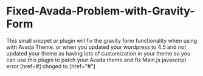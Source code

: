 # Fixed-Avada-Problem-with-Gravity-Form
This small snippet or plugin will fix the gravity form functionality when using with Avada Theme. or when you updated your wordpress to 4.5 and not updated your theme as having lots of customization in your theme so you can use this plugni to patch your Avada theme and fix Main.js javascript error [href=#] chnged to [href="#"]

